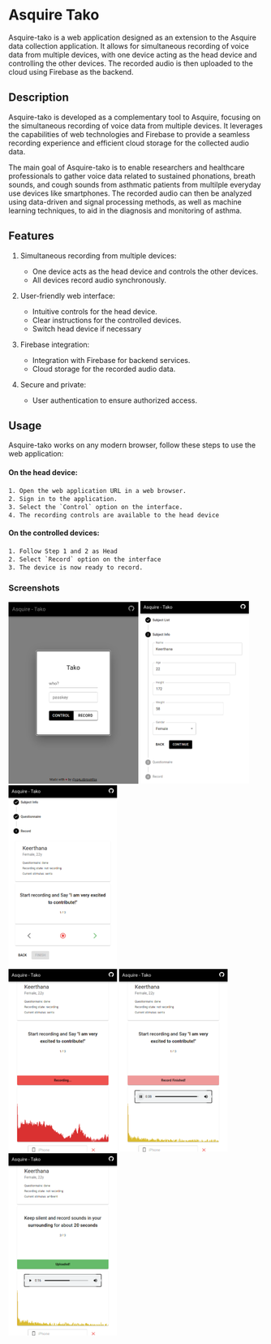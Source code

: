 # Asquire Tako

Asquire-tako is a web application designed as an extension to the Asquire data collection application. It allows for simultaneous recording of voice data from multiple devices, with one device acting as the head device and controlling the other devices. The recorded audio is then uploaded to the cloud using Firebase as the backend.

## Description

Asquire-tako is developed as a complementary tool to Asquire, focusing on the simultaneous recording of voice data from multiple devices. It leverages the capabilities of web technologies and Firebase to provide a seamless recording experience and efficient cloud storage for the collected audio data.

The main goal of Asquire-tako is to enable researchers and healthcare professionals to gather voice data related to sustained phonations, breath sounds, and cough sounds from asthmatic patients from multilple everyday use devices like smartphones. The recorded audio can then be analyzed using data-driven and signal processing methods, as well as machine learning techniques, to aid in the diagnosis and monitoring of asthma.

## Features
1. Simultaneous recording from multiple devices:
    - One device acts as the head device and controls the other devices.
    - All devices record audio synchronously.

2. User-friendly web interface:
    - Intuitive controls for the head device.
    - Clear instructions for the controlled devices.
    - Switch head device if necessary

3. Firebase integration:
    - Integration with Firebase for backend services.
    - Cloud storage for the recorded audio data.

4. Secure and private:
    - User authentication to ensure authorized access.

## Usage
Asquire-tako works on any modern browser, follow these steps to use the web application:

#### On the head device:

    1. Open the web application URL in a web browser.
    2. Sign in to the application.
    3. Select the `Control` option on the interface.
    4. The recording controls are available to the head device

#### On the controlled devices:

    1. Follow Step 1 and 2 as Head
    2. Select `Record` option on the interface
    3. The device is now ready to record.

### Screenshots

<div>
    <img alt="login tako" src="media/tako_app-screen.png" width="256">
    <img alt="login tako" src="media/tako_app-screen-bio.png" width="214">
    <img alt="login tako" src="media/tako_app-screen-ctrl-panel.png" width="214">
<div>

<div>
    <img alt="login tako" src="media/tako-app_screen-tail1.png" width="214">
    <img alt="login tako" src="media/tako_app-screen-rail-rec.png" width="214">
    <img alt="login tako" src="media/tako-app_screen-uploaded.png" width="214">
<div>
